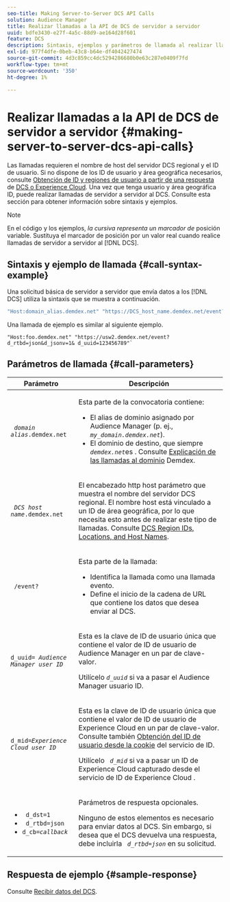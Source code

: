 ```yaml
---
seo-title: Making Server-to-Server DCS API Calls
solution: Audience Manager
title: Realizar llamadas a la API de DCS de servidor a servidor
uuid: bdfe3430-e27f-4a5c-88d9-ae164d28f601
feature: DCS
description: Sintaxis, ejemplos y parámetros de llamada al realizar llamadas a la API de DCS de servidor a servidor
exl-id: 977f4dfe-0beb-43c8-b64e-df4042427474
source-git-commit: 4d3c859cc4dc5294286680b0e63c287e0409f7fd
workflow-type: tm+mt
source-wordcount: '350'
ht-degree: 1%

---
```


# Realizar llamadas a la API de DCS de servidor a servidor {#making-server-to-server-dcs-api-calls}

Las llamadas requieren el nombre de host del servidor DCS regional y el ID de usuario. Si no dispone de los ID de usuario y área geográfica necesarios, consulte [Obtención de ID y regiones de usuario a partir de una respuesta](/help/using/api/dcs-intro/dcs-s2s/dcs-aam-ids.md) de [DCS o Experience Cloud](/help/using/api/dcs-intro/dcs-s2s/dcs-mcid-ids.md). Una vez que tenga usuario y área geográfica ID, puede realizar llamadas de servidor a servidor al DCS. Consulte esta sección para obtener información sobre sintaxis y ejemplos.

>[!NOTE]
>
>En el código y los ejemplos, *la cursiva representa un marcador de* posición variable. Sustituya el marcador de posición por un valor real cuando realice llamadas de servidor a servidor al [!DNL DCS].

## Sintaxis y ejemplo de llamada {#call-syntax-example}

Una solicitud básica de servidor a servidor que envía datos a los [!DNL DCS] utiliza la sintaxis que se muestra a continuación.

```js
"Host:domain_alias.demdex.net" "https://DCS_host_name.demdex.net/event?d_rtbd=json&d_jsonv=1&d_uuid=userID
```

Una llamada de ejemplo es similar al siguiente ejemplo.

```
"Host:foo.demdex.net" "https://usw2.demdex.net/event?d_rtbd=json&d_jsonv=1& d_uuid=123456789"`
```

## Parámetros de llamada {#call-parameters}

<table id="table_3AF4466009B64F0C9CBE7904A4096E0C"> 
 <thead> 
  <tr> 
   <th colname="col1" class="entry"> Parámetro </th> 
   <th colname="col2" class="entry"> Descripción </th> 
  </tr> 
 </thead>
 <tbody> 
  <tr> 
   <td colname="col1"> <p><code> <i>domain alias</i>.demdex.net</code> </p> </td> 
   <td colname="col2"> <p>Esta parte de la convocatoria contiene: </p> <p> 
     <ul id="ul_3EDA9C7BA6794D06BCB07A75A9BD2372"> 
      <li id="li_74624CA78D6F4536A8164AE1FA1DECB9">El alias de dominio asignado por <span class="keyword"> Audience Manager</span> (p. ej., <i><code> my_domain.demdex.net</code></i>). </li> 
      <li id="li_08ABE91CA247403AA480B3FB4BEF83BA">El dominio de destino, que siempre <i><code> demdex.net</code></i>es . Consulte <a href="../../../reference/demdex-calls.md"> Explicación de las llamadas al dominio</a> Demdex. </li> 
     </ul> </p> </td> 
  </tr> 
  <tr> 
   <td colname="col1"> <p><code> <i>DCS host name</i>.demdex.net</code> </p> </td> 
   <td colname="col2"> <p>El encabezado http host parámetro que muestra el nombre del servidor DCS<span class="wintitle"> regional</span>. El nombre host está vinculado a un ID de área geográfica, por lo que necesita esto antes de realizar este tipo de llamadas. Consulte <a href="../../../api/dcs-intro/dcs-api-reference/dcs-regions.md"> DCS Region IDs, Locations, and Host Names</a>. </p> </td> 
  </tr> 
  <tr> 
   <td colname="col1"> <p><code> /event?</code> </p> </td> 
   <td colname="col2"> <p>Esta parte de la llamada: </p> <p> 
     <ul id="ul_6332444A305A4F12A7CBE471CA508516"> 
      <li id="li_1C5C111B2B0E4621B3FC0C20D6516041">Identifica la llamada como una llamada evento. </li> 
      <li id="li_DBCE9B1C70604A629ECD7AC0A9052198">Define el inicio de la cadena de URL que contiene los datos que desea enviar al DCS. </li> 
     </ul> </p> </td> 
  </tr> 
  <tr> 
   <td colname="col1"> <p><code>d_uuid= <i>Audience Manager user ID</i></code> </p> </td> 
   <td colname="col2"> <p>Esta es la clave de ID de usuario única que contiene el valor de ID de usuario de Audience Manager <span class="keyword"></span> en un par de clave-valor. </p> <p>Utilícelo <code><i>d_uuid</i></code> si va a pasar el <span class="keyword"> Audience Manager</span> usuario ID. </p> </td>
  </tr> 
  <tr> 
   <td colname="col1"> <p><code>d_mid=<i>Experience Cloud user ID</i></code> </p> </td> 
   <td colname="col2"> <p>Esta es la clave de ID de usuario única que contiene el valor de ID de usuario de Experience Cloud <span class="keyword"></span> en un par de clave-valor. Consulte también <a href="../../../api/dcs-intro/dcs-s2s/dcs-mcid-ids.md#get-user-ids-from-service-cookie"> Obtención del ID de usuario desde la cookie</a> del servicio de ID. </p> <p>Utilícelo <i><code> d_mid</code></i> si va a pasar un <span class="keyword"> ID de Experience Cloud</span> capturado desde el <span class="keyword"> servicio de ID de Experience Cloud</span> . </p> </td> 
  </tr> 
  <tr> 
   <td colname="col1"> <p> 
     <ul id="ul_36E2C1A0538D4D2C94DFC1335720A524"> 
      <li id="li_8902EED431CE4F0189A94868FA52DB1F"><code> d_dst=1</code> </li> 
      <li id="li_4B6B29499D444E31808DE0A9AA0442D0"><code> d_rtbd=json</code> </li> 
      <li id="li_3430CD0438604B83BE6437E6EC480816"><code>d_cb=<i>callback</i></code> </li> 
     </ul> </p> </td> 
   <td colname="col2"> <p>Parámetros de respuesta opcionales. </p> <p> Ninguno de estos elementos es necesario para enviar datos al <span class="wintitle"> DCS</span>. Sin embargo, si desea que el <span class="wintitle"> DCS</span> devuelva una respuesta, debe incluirla <i><code> d_rtbd=json</code></i> en su solicitud. </p> </td> 
  </tr> 
 </tbody> 
</table>

## Respuesta de ejemplo {#sample-response}

Consulte [Recibir datos del DCS](../../../api/dcs-intro/dcs-event-calls/dcs-url-receive.md).
